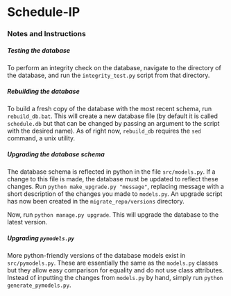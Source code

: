 # Schedule-IP

### Notes and Instructions
##### Testing the database
To perform an integrity check on the database, navigate to the directory of the database, and run the `integrity_test.py` script from that directory.

##### Rebuilding the database
To build a fresh copy of the database with the most recent schema, run `rebuild_db.bat`. This will create a new database file (by default it is called `schedule.db` but that can be changed by passing an argument to the script with the desired name).
As of right now, `rebuild_db` requires the `sed` command, a unix utility.

##### Upgrading the database schema
The database schema is reflected in python in the file `src/models.py`.
If a change to this file is made, the database must be updated to reflect these changes.
Run `python make_upgrade.py "message"`, replacing message with a short description of the changes you made to `models.py`. An upgrade script has now been created in the `migrate_repo/versions` directory.

Now, run `python manage.py upgrade`. This will upgrade the database to the latest version.

##### Upgrading `pymodels.py`
More python-friendly versions of the database models exist in `src/pymodels.py`. These are essentially the same as the `models.py` classes but they allow easy comparison for equality and do not use class attributes.
Instead of inputting the changes from `models.py` by hand, simply run `python generate_pymodels.py`.

